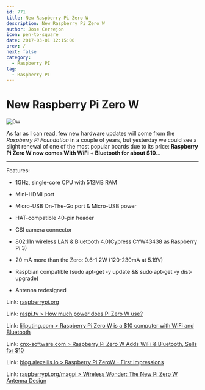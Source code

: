 ```yaml
---
id: 771
title: New Raspberry Pi Zero W
description: New Raspberry Pi Zero W
author: Jose Cerrejon
icon: pen-to-square
date: 2017-03-01 12:15:00
prev: /
next: false
category:
  - Raspberry PI
tag:
  - Raspberry PI
---
```


# New Raspberry Pi Zero W

![0w](/images/2017/03/0w.png)

As far as I can read, few new hardware updates will come from the *Raspberry Pi Foundation* in a couple of years, but yesterday we could see a slight renewal of one of the most popular boards due to its price: **Raspberry Pi Zero W now comes With WiFi + Bluetooth for about $10**...

- - -

Features:

* 1GHz, single-core CPU with 512MB RAM

* Mini-HDMI port

* Micro-USB On-The-Go port & Micro-USB power

* HAT-compatible 40-pin header

* CSI camera connector

* 802.11n wireless LAN & Bluetooth 4.0(Cypress CYW43438 as Raspberry Pi 3)

* 20 mA more than the Zero: 0.6-1.2W (120-230mA at 5.19V)

* Raspbian compatible (sudo apt-get -y update && sudo apt-get -y dist-upgrade)

* Antenna redesigned

Link: [raspberrypi.org](https://www.raspberrypi.org/blog/raspberry-pi-zero-w-joins-family/)

Link: [raspi.tv > How much power does Pi Zero W use?](http://raspi.tv/2017/how-much-power-does-pi-zero-w-use)

Link: [liliputing.com > Raspberry Pi Zero W is a $10 computer with WiFi and Bluetooth](https://liliputing.com/2017/02/raspberry-pi-zero-w-10-computer-wifi-bluetooth.html)

Link: [cnx-software.com > Raspberry Pi Zero W Adds WiFi & Bluetooth, Sells for $10](http://www.cnx-software.com/2017/02/28/raspberry-pi-zero-w-adds-wifi-bluetooth-sells-for-10)

Link: [blog.alexellis.io > Raspberry Pi ZeroW - First Impressions](http://blog.alexellis.io/pizerow-first-impressions/)

Link: [raspberrypi.org/magpi > Wireless Wonder: The New Pi Zero W Antenna Design](https://www.raspberrypi.org/magpi/pi-zero-w-wireless-antenna-design/)